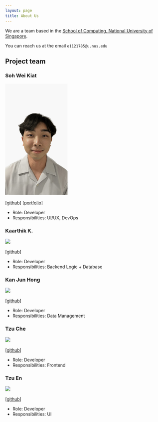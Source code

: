 ```yaml
---
layout: page
title: About Us
---
```


We are a team based in the [School of Computing, National University of Singapore](https://www.comp.nus.edu.sg).

You can reach us at the email `e1121785@u.nus.edu`

## Project team

### Soh Wei Kiat

<img src="images/weiKiat.png" width="200px">

[[github](https://github.com/jovensoh)]
[[portfolio](http://jovensoh.github.io)]

* Role: Developer
* Responsibilities: UI/UX, DevOps

### Kaarthik K.

<img src="images/johndoe.png" width="200px">

[[github](http://github.com/keerthigkaarthik)]

* Role: Developer
* Responsibilities: Backend Logic + Database

### Kan Jun Hong

<img src="images/johndoe.png" width="200px">

[[github](http://github.com/Fluffykan)]

* Role: Developer
* Responsibilities: Data Management

### Tzu Che

<img src="images/johndoe.png" width="200px">

[[github](http://github.com/ttzuche)]

* Role: Developer
* Responsibilities: Frontend

### Tzu En

<img src="images/johndoe.png" width="200px">

[[github](http://github.com/tzuennn)]

* Role: Developer
* Responsibilities: UI
